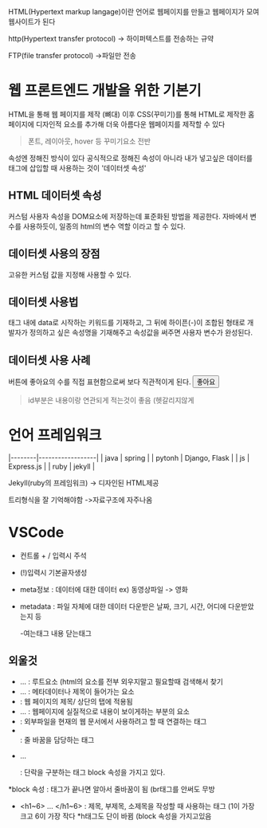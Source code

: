 HTML(Hypertext markup langage)이란 언어로 웹페이지를 만들고 웹페이지가 모여 웹사이트가 된다

http(Hypertext transfer protocol) -> 하이퍼텍스트를 전송하는 규약

FTP(file transfer protocol) ->파일만 전송

# 웹 프론트엔드 개발을 위한 기본기

HTML을 통해 웹 페이지를 제작 (뼈대)
이후 CSS(꾸미기)를 통해 HTML로 제작한 홈페이지에 디자인적 요소를 추가해 더욱 아름다운 웹페이지를 제작할 수 있다
> 폰트, 레이아웃, hover 등 꾸미기요소 전반

속성엔 정해진 방식이 있다
공식적으로 정해진 속성이 아니라 내가 넣고싶은 데이터를 태그에 삽입할 때 사용하는 것이 '데이터셋 속성'

## HTML 데이터셋 속성
커스텀 사용자 속성을 DOM요소에 저장하는데 표준화된 방법을 제공한다.
자바에서 변수를 사용하듯이, 일종의 html의 변수 역할 이라고 할 수 있다.

## 데이터셋 사용의 장점
고유한 커스텀 값을 지정해 사용할 수 있다.

## 데이터셋 사용법
태그 내에 data로 시작하는 키워드를 기재하고, 그 뒤에 하이픈(-)이 조합된 형태로 개발자가 정의하고 싶은 속성명을 기재해주고 속성값을 써주면 사용자 변수가 완성된다.

## 데이터셋 사용 사례
버튼에 좋아요의 수를 직접 표현함으로써 보다 직관적이게 된다.
<button data-id="341">좋아요</button>
>id부분은 내용이랑 연관되게 적는것이 좋음 (헷갈리지않게

# 언어      프레임워크
 |--------|------------------|
 | java   | spring           |
 | pytonh | Django, Flask    |
 | js     | Express.js       |
 | ruby   | jekyll           |

Jekyll(ruby의 프레임워크) -> 디자인된 HTML제공

트리형식을 잘 기억해야함 ->자료구조에 자주나옴

# VSCode

- 컨트롤 + / 입력시 주석
<!-- 주석(comment) : 브라우저에서 출력이 되지 않는 설명 문장 -->
<!-- 보통 코드에 대한 설명을 할 때 사용
 영역 안에 있으면 전부 주석으로 간주 -->

- (!)입력시 기본골자생성

<!DOCTYPE html> 
<!-- doctype : 문서의 타입을 선언하는 코드, 
 대소문자 구분할 필요 없음 -->
<html lang="en">
    <!-- html에서 최상위 태그(root태그) -->
<head>
    <!-- root태그의 자식태그
     현재 html 웹 페이지의 정보를 포함(meta데이터) 
     meta정보란 웹페이지에 대한 정보가 담긴것-->

 - meta정보 : 데이터에 대한 데이터
   ex) 동영상파일 -> 영화

- metadata : 파일 자체에 대한 데이터
  다운받은 날짜, 크기, 시간, 어디에 다운받았는지 등
    <meta charset="UTF-8">  <!-- UTF -> 컴퓨터내에서 글을 인코딩하는것  -->
    <meta name="viewport" content="width=device-width, initial<!-- 초기 -->-scale=1.0 <!-- 100% -->">
    <title>Document</title> <!-- HTML 페이지의 제목, 브라우저 상단의 웹페이지 탭에 제목으로 노출 -->
    -여는태그 내용   닫는태그
</head> 

<body> <!-- HTML문서에서 실질적으로 보이는 영역을 정의하는 구간 (이미지, 글. 링크, 테이블, 동영상 등 -->
    <!-- 주소창 아래 전부 body 영역
 띄워쓰기와 줄바꿈 전부 명령어 필요 -->
</body>
</html>

## 외울것
- <HTML> ... </HTML>: 루트요소 (html의 요소를 전부 외우지말고 필요할때 검색해서 찾기
- <head> ... </head>: 메타데이터나 제목이 들어가는 요소
- <title> ... </title>: 웹 페이지의 제목/ 상단의 탭에 적용됨
- <body> ... </body>: 웹페이지에 실질적으로 내용이 보이게하는 부분의 요소
- <link> : 외부파일을 현재의 웹 문서에서 사용하려고 할 때 연결하는 태그
- <br> : 줄 바꿈을 담당하는 태그
- <P> ... </P>: 단락을 구분하는 태그 block 속성을 가지고 있다.
*block 속성 : 태그가 끝나면 알아서 줄바꿈이 됨 (br태그를 안써도 무방
- <h1~6> ... </h1~6> : 제목, 부제목, 소제목을 작성할 때 사용하는 태그 (1이 가장크고 6이 가장 작다
*h태그도 단이 바뀜 (block 속성을 가지고있음




